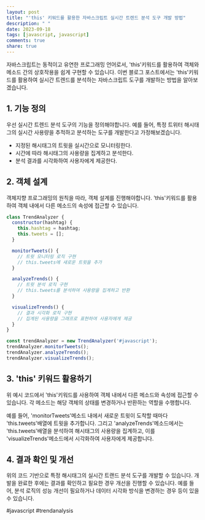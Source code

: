 ```yaml
---
layout: post
title: "'this' 키워드를 활용한 자바스크립트 실시간 트렌드 분석 도구 개발 방법"
description: " "
date: 2023-09-18
tags: [javascript, javascript]
comments: true
share: true
---
```


자바스크립트는 동적이고 유연한 프로그래밍 언어로서, 'this'키워드를 활용하여 객체와 메소드 간의 상호작용을 쉽게 구현할 수 있습니다. 이번 블로그 포스트에서는 'this'키워드를 활용하여 실시간 트렌드를 분석하는 자바스크립트 도구를 개발하는 방법을 알아보겠습니다.

## 1. 기능 정의

우선 실시간 트렌드 분석 도구의 기능을 정의해야합니다. 예를 들어, 특정 트위터 해시태그의 실시간 사용량을 추적하고 분석하는 도구를 개발한다고 가정해보겠습니다.

- 지정된 해시태그의 트윗을 실시간으로 모니터링한다.
- 시간에 따라 해시태그의 사용량을 집계하고 분석한다.
- 분석 결과를 시각화하여 사용자에게 제공한다.

## 2. 객체 설계

객체지향 프로그래밍의 원칙을 따라, 객체 설계를 진행해야합니다. 'this'키워드를 활용하여 객체 내에서 다른 메소드의 속성에 접근할 수 있습니다.

```javascript
class TrendAnalyzer {
  constructor(hashtag) {
    this.hashtag = hashtag;
    this.tweets = [];
  }

  monitorTweets() {
    // 트윗 모니터링 로직 구현
    // this.tweets에 새로운 트윗을 추가
  }

  analyzeTrends() {
    // 트윗 분석 로직 구현
    // this.tweets를 분석하여 사용량을 집계하고 반환
  }

  visualizeTrends() {
    // 결과 시각화 로직 구현
    // 집계된 사용량을 그래프로 표현하여 사용자에게 제공
  }
}

const trendAnalyzer = new TrendAnalyzer('#javascript');
trendAnalyzer.monitorTweets();
trendAnalyzer.analyzeTrends();
trendAnalyzer.visualizeTrends();
```

## 3. 'this' 키워드 활용하기

위 예시 코드에서 'this'키워드를 사용하여 객체 내에서 다른 메소드와 속성에 접근할 수 있습니다. 각 메소드는 해당 객체의 상태를 변경하거나 반환하는 역할을 수행합니다.

예를 들어, 'monitorTweets'메소드 내에서 새로운 트윗이 도착할 때마다 'this.tweets'배열에 트윗을 추가합니다. 그리고 'analyzeTrends'메소드에서는 'this.tweets'배열을 분석하여 해시태그의 사용량을 집계하고, 이를 'visualizeTrends'메소드에서 시각화하여 사용자에게 제공합니다.

## 4. 결과 확인 및 개선

위의 코드 기반으로 특정 해시태그의 실시간 트랜드 분석 도구를 개발할 수 있습니다. 개발을 완료한 후에는 결과를 확인하고 필요한 경우 개선을 진행할 수 있습니다. 예를 들어, 분석 로직의 성능 개선이 필요하거나 데이터 시각화 방식을 변경하는 경우 등이 있을 수 있습니다.

#javascript #trendanalysis